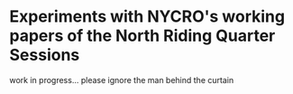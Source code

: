 # Experiments with NYCRO's working papers of the North Riding Quarter Sessions



work in progress... please ignore the man behind the curtain